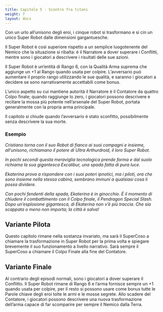 ```yaml
---
title: Capitolo 5 - Scontro fra titani
weight: 7
layout: docs
---
```


Con un urlo all’unisono degli eroi, i cinque robot si trasformano e si cin un unico Super Robot dalle dimensioni gargantuesche. 

Il Super Robot è così superiore rispetto a un semplice luogotenente del Nemico che la situazione si ribalta: è il Narratore a dover superare i Conflitti, mentre sono i giocatori a descrivere i risultati delle sue azioni. 

Il Super Robot è un’entità di Rango 6, con la Qualità Arma suprema che aggiunge un +1 al Rango quando usata per colpire. L’avversario può aumentare il proprio rango utilizzando le sue qualità, e saranno i giocatori a decidere se sono narrativamente accettabili come bonus.

L’unico aspetto su cui mantiene autorità il Narratore è il Contatore da quattro Colpo finale; quando raggiunge lo zero, i giocatori possono descrivere e recitare la mossa più potente nell’arsenale del Super Robot, portata generalmente con la propria arma principale.

Il capitolo si chiude quando l’avversario è stato sconfitto, possibilmente senza descrivere la sua morte.

### Esempio

<i>Cristiano torna con il suo Robot di fianco ai suoi compagni e insieme, all’unisono, richiamano il potere di Ultra Arthurdroid, il loro Super Robot.</i>

<i>In pochi secondi questa meraviglia tecnologica prende forma e dal suolo richiama la sua gigantesca Excalibur, una spada fatta di pura luce.</i>

<i>Ekaterina prova a rispondere con i suoi poteri ipnotici, ma i piloti, ora che sono insieme nella stessa cabina, sembrano immuni a qualsiasi cosa li possa dividere.</i>

<i>Con pochi fendenti della spada, Ekaterina è in ginocchio. È il momento di chiudere il combattimento con il Colpo finale, il Pendragon Special Slash. Dopo un’esplosione gigantesca, di Ekaterina non v’è più traccia. Che sia scappata o meno non importa; la città è salva!</i>


## Variante Pilota

Questo capitolo rimane nella sostanza invariato, ma sarà il SuperCoso a chiamare la trasformazione in Super Robot per la prima volta e spiegare brevemente il suo funzionamento a livello narrativo. Sarà sempre il SuperCoso a chiamare il Colpo Finale alla fine del Contatore.

 
## Variante Finale

Al contrario degli episodi normali, sono i giocatori a dover superare il Conflitto. Il Super Robot rimane di Rango 6 e l’arma fornisce sempre un +1 quando usata per colpire, per il resto si possono usare come bonus tutte le Parole chiave degli eroi tolte le armi e le mosse segrete.
Allo scadere del Contatore, i giocatori possono descrivere una nuova trasformazione dell’arma capace di far scomparire per sempre il Nemico dalla Terra. 